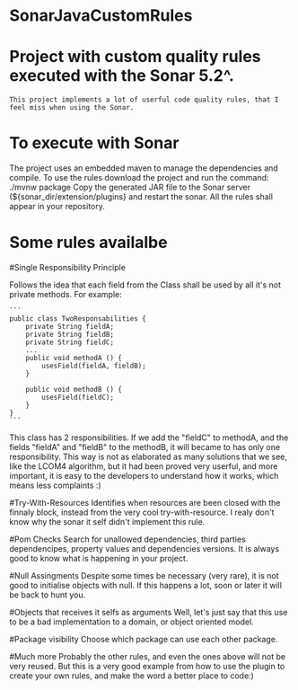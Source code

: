 # SonarJavaCustomRules

# Project with custom quality rules executed with the Sonar 5.2^.
    
    This project implements a lot of userful code quality rules, that I feel miss when using the Sonar. 
    
# To execute with Sonar

The project uses an embedded maven to manage the dependencies and compile.
To use the rules download the project and run the command:
    ./mvnw package
Copy the generated JAR file to the Sonar server (${sonar_dir/extension/plugins} and restart the sonar.
All the rules shall appear in your repository.
    
# Some rules availalbe

#Single Responsibility Principle
        
Follows the idea that each field from the Class shall be used by all it's not private methods. For example:
    
    ```
    public class TwoResponsabilities {
        private String fieldA;
        private String fieldB;
        private String fieldC;
        ...
        public void methodA () {
            usesField(fieldA, fieldB);
        }
        
        public void methodB () {
            usesField(fieldC);
        }
    }
    ```
This class has 2 responsibilities. If we add the "fieldC" to methodA, and the fields "fieldA" and "fieldB" to the methodB, it will became to has only one responsibility.
This way is not as elaborated as many solutions that we see, like the LCOM4 algorithm, but it had been proved very userful, and more important, it is easy to the developers to understand how it works, which means less complaints :)

#Try-With-Resources
Identifies when resources are been closed with the finnaly block, instead from the very cool try-with-resource. I realy don't know why the sonar it self didn't implement this rule.

#Pom Checks
Search for unallowed dependencies, third parties dependencipes, property values and dependencies versions.
It is always good to know what is happening in your project.

#Null Assingments
Despite some times be necessary (very rare), it is not good to initialise objects with null. If this happens a lot, soon or later it will be back to hunt you.

#Objects that receives it selfs as arguments
Well, let's just say that this use to be a bad implementation to a domain, or object oriented model.

#Package visibility
Choose which package can use each other package.

#Much more
Probably the other rules, and even the ones above will not be very reused. But this is a very good example from how to use the plugin to create your own rules, and make the word a better place to code:)
